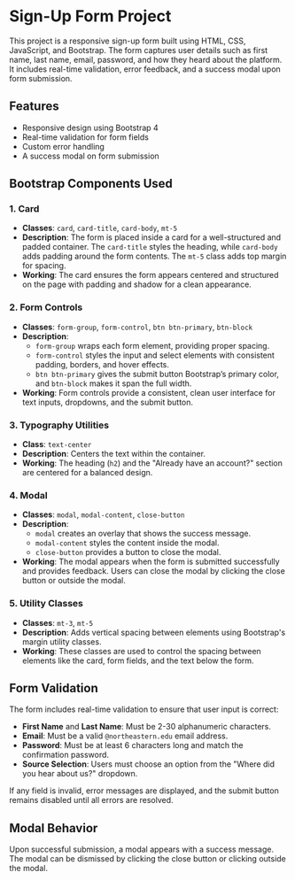 
# Sign-Up Form Project

This project is a responsive sign-up form built using HTML, CSS, JavaScript, and Bootstrap. The form captures user details such as first name, last name, email, password, and how they heard about the platform. It includes real-time validation, error feedback, and a success modal upon form submission.

## Features
- Responsive design using Bootstrap 4
- Real-time validation for form fields
- Custom error handling
- A success modal on form submission

## Bootstrap Components Used

### 1. **Card**
- **Classes**: `card`, `card-title`, `card-body`, `mt-5`
- **Description**: The form is placed inside a card for a well-structured and padded container. The `card-title` styles the heading, while `card-body` adds padding around the form contents. The `mt-5` class adds top margin for spacing.
- **Working**: The card ensures the form appears centered and structured on the page with padding and shadow for a clean appearance.

### 2. **Form Controls**
- **Classes**: `form-group`, `form-control`, `btn btn-primary`, `btn-block`
- **Description**: 
  - `form-group` wraps each form element, providing proper spacing.
  - `form-control` styles the input and select elements with consistent padding, borders, and hover effects.
  - `btn btn-primary` gives the submit button Bootstrap’s primary color, and `btn-block` makes it span the full width.
- **Working**: Form controls provide a consistent, clean user interface for text inputs, dropdowns, and the submit button.

### 3. **Typography Utilities**
- **Class**: `text-center`
- **Description**: Centers the text within the container.
- **Working**: The heading (`h2`) and the "Already have an account?" section are centered for a balanced design.

### 4. **Modal**
- **Classes**: `modal`, `modal-content`, `close-button`
- **Description**: 
  - `modal` creates an overlay that shows the success message.
  - `modal-content` styles the content inside the modal.
  - `close-button` provides a button to close the modal.
- **Working**: The modal appears when the form is submitted successfully and provides feedback. Users can close the modal by clicking the close button or outside the modal.

### 5. **Utility Classes**
- **Classes**: `mt-3`, `mt-5`
- **Description**: Adds vertical spacing between elements using Bootstrap's margin utility classes.
- **Working**: These classes are used to control the spacing between elements like the card, form fields, and the text below the form.

## Form Validation
The form includes real-time validation to ensure that user input is correct:
- **First Name** and **Last Name**: Must be 2-30 alphanumeric characters.
- **Email**: Must be a valid `@northeastern.edu` email address.
- **Password**: Must be at least 6 characters long and match the confirmation password.
- **Source Selection**: Users must choose an option from the "Where did you hear about us?" dropdown.

If any field is invalid, error messages are displayed, and the submit button remains disabled until all errors are resolved.

## Modal Behavior
Upon successful submission, a modal appears with a success message. The modal can be dismissed by clicking the close button or clicking outside the modal.
